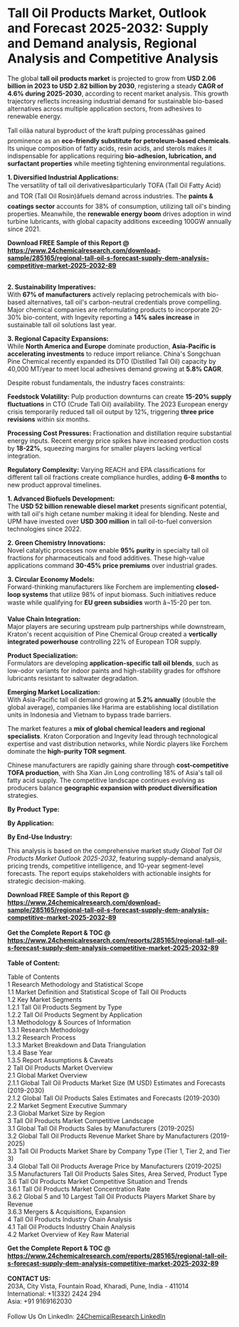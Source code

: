 <h1>Tall Oil Products Market, Outlook and Forecast 2025-2032: Supply and Demand analysis, Regional Analysis and Competitive Analysis</h1><p>The global <strong>tall oil products market</strong> is projected to grow from <strong>USD 2.06 billion in 2023 to USD 2.82 billion by 2030</strong>, registering a steady <strong>CAGR of 4.6% during 2025-2030</strong>, according to recent market analysis. This growth trajectory reflects increasing industrial demand for sustainable bio-based alternatives across multiple application sectors, from adhesives to renewable energy.</p><p>Tall oilâa natural byproduct of the kraft pulping processâhas gained prominence as an <strong>eco-friendly substitute for petroleum-based chemicals</strong>. Its unique composition of fatty acids, resin acids, and sterols makes it indispensable for applications requiring <strong>bio-adhesion, lubrication, and surfactant properties</strong> while meeting tightening environmental regulations.</p><p><strong>1. Diversified Industrial Applications:</strong><br>
The versatility of tall oil derivativesâparticularly TOFA (Tall Oil Fatty Acid) and TOR (Tall Oil Rosin)âfuels demand across industries. The <strong>paints &amp; coatings sector</strong> accounts for 38% of consumption, utilizing tall oil's binding properties. Meanwhile, the <strong>renewable energy boom</strong> drives adoption in wind turbine lubricants, with global capacity additions exceeding 100GW annually since 2021.</p><div><b>Download FREE Sample of this Report @ 
            <a href="https://www.24chemicalresearch.com/download-sample/285165/regional-tall-oil-s-forecast-supply-dem-analysis-competitive-market-2025-2032-89">
            https://www.24chemicalresearch.com/download-sample/285165/regional-tall-oil-s-forecast-supply-dem-analysis-competitive-market-2025-2032-89</a></b></div><br><p><strong>2. Sustainability Imperatives:</strong><br>
With <strong>67% of manufacturers</strong> actively replacing petrochemicals with bio-based alternatives, tall oil's carbon-neutral credentials prove compelling. Major chemical companies are reformulating products to incorporate 20-30% bio-content, with Ingevity reporting a <strong>14% sales increase</strong> in sustainable tall oil solutions last year.</p><p><strong>3. Regional Capacity Expansions:</strong><br>
While <strong>North America and Europe</strong> dominate production, <strong>Asia-Pacific is accelerating investments</strong> to reduce import reliance. China's Songchuan Pine Chemical recently expanded its DTO (Distilled Tall Oil) capacity by 40,000 MT/year to meet local adhesives demand growing at <strong>5.8% CAGR</strong>.</p><p>Despite robust fundamentals, the industry faces constraints:</p><p><strong>Feedstock Volatility:</strong> Pulp production downturns can create <strong>15-20% supply fluctuations</strong> in CTO (Crude Tall Oil) availability. The 2023 European energy crisis temporarily reduced tall oil output by 12%, triggering <strong>three price revisions</strong> within six months.</p><p><strong>Processing Cost Pressures:</strong> Fractionation and distillation require substantial energy inputs. Recent energy price spikes have increased production costs by <strong>18-22%</strong>, squeezing margins for smaller players lacking vertical integration.</p><p><strong>Regulatory Complexity:</strong> Varying REACH and EPA classifications for different tall oil fractions create compliance hurdles, adding <strong>6-8 months</strong> to new product approval timelines.</p><p><strong>1. Advanced Biofuels Development:</strong><br>
The <strong>USD 52 billion renewable diesel market</strong> presents significant potential, with tall oil's high cetane number making it ideal for blending. Neste and UPM have invested over <strong>USD 300 million</strong> in tall oil-to-fuel conversion technologies since 2022.</p><p><strong>2. Green Chemistry Innovations:</strong><br>
Novel catalytic processes now enable <strong>95% purity</strong> in specialty tall oil fractions for pharmaceuticals and food additives. These high-value applications command <strong>30-45% price premiums</strong> over industrial grades.</p><p><strong>3. Circular Economy Models:</strong><br>
Forward-thinking manufacturers like Forchem are implementing <strong>closed-loop systems</strong> that utilize 98% of input biomass. Such initiatives reduce waste while qualifying for <strong>EU green subsidies</strong> worth â¬15-20 per ton.</p><p><strong>Value Chain Integration:</strong><br>
Major players are securing upstream pulp partnerships while downstream, Kraton's recent acquisition of Pine Chemical Group created a <strong>vertically integrated powerhouse</strong> controlling 22% of European TOR supply.</p><p><strong>Product Specialization:</strong><br>
Formulators are developing <strong>application-specific tall oil blends</strong>, such as low-odor variants for indoor paints and high-stability grades for offshore lubricants resistant to saltwater degradation.</p><p><strong>Emerging Market Localization:</strong><br>
With Asia-Pacific tall oil demand growing at <strong>5.2% annually</strong> (double the global average), companies like Harima are establishing local distillation units in Indonesia and Vietnam to bypass trade barriers.</p><p>The market features a <strong>mix of global chemical leaders and regional specialists</strong>. Kraton Corporation and Ingevity lead through technological expertise and vast distribution networks, while Nordic players like Forchem dominate the <strong>high-purity TOR segment</strong>.</p><p>Chinese manufacturers are rapidly gaining share through <strong>cost-competitive TOFA production</strong>, with Sha Xian Jin Long controlling 18% of Asia's tall oil fatty acid supply. The competitive landscape continues evolving as producers balance <strong>geographic expansion with product diversification</strong> strategies.</p><p><strong>By Product Type:</strong></p><p><strong>By Application:</strong></p><p><strong>By End-Use Industry:</strong></p><p>This analysis is based on the comprehensive market study <em>Global Tall Oil Products Market Outlook 2025-2032</em>, featuring supply-demand analysis, pricing trends, competitive intelligence, and 10-year segment-level forecasts. The report equips stakeholders with actionable insights for strategic decision-making.</p><div><b>Download FREE Sample of this Report @ 
            <a href="https://www.24chemicalresearch.com/download-sample/285165/regional-tall-oil-s-forecast-supply-dem-analysis-competitive-market-2025-2032-89">
            https://www.24chemicalresearch.com/download-sample/285165/regional-tall-oil-s-forecast-supply-dem-analysis-competitive-market-2025-2032-89</a></b></div><br><div><b>Get the Complete Report & TOC @ 
            <a href="https://www.24chemicalresearch.com/reports/285165/regional-tall-oil-s-forecast-supply-dem-analysis-competitive-market-2025-2032-89">
            https://www.24chemicalresearch.com/reports/285165/regional-tall-oil-s-forecast-supply-dem-analysis-competitive-market-2025-2032-89</a></b></div><br>
            <b>Table of Content:</b><p>Table of Contents<br />
1 Research Methodology and Statistical Scope<br />
1.1 Market Definition and Statistical Scope of Tall Oil Products<br />
1.2 Key Market Segments<br />
1.2.1 Tall Oil Products Segment by Type<br />
1.2.2 Tall Oil Products Segment by Application<br />
1.3 Methodology & Sources of Information<br />
1.3.1 Research Methodology<br />
1.3.2 Research Process<br />
1.3.3 Market Breakdown and Data Triangulation<br />
1.3.4 Base Year<br />
1.3.5 Report Assumptions & Caveats<br />
2 Tall Oil Products Market Overview<br />
2.1 Global Market Overview<br />
2.1.1 Global Tall Oil Products Market Size (M USD) Estimates and Forecasts (2019-2030)<br />
2.1.2 Global Tall Oil Products Sales Estimates and Forecasts (2019-2030)<br />
2.2 Market Segment Executive Summary<br />
2.3 Global Market Size by Region<br />
3 Tall Oil Products Market Competitive Landscape<br />
3.1 Global Tall Oil Products Sales by Manufacturers (2019-2025)<br />
3.2 Global Tall Oil Products Revenue Market Share by Manufacturers (2019-2025)<br />
3.3 Tall Oil Products Market Share by Company Type (Tier 1, Tier 2, and Tier 3)<br />
3.4 Global Tall Oil Products Average Price by Manufacturers (2019-2025)<br />
3.5 Manufacturers Tall Oil Products Sales Sites, Area Served, Product Type<br />
3.6 Tall Oil Products Market Competitive Situation and Trends<br />
3.6.1 Tall Oil Products Market Concentration Rate<br />
3.6.2 Global 5 and 10 Largest Tall Oil Products Players Market Share by Revenue<br />
3.6.3 Mergers & Acquisitions, Expansion<br />
4 Tall Oil Products Industry Chain Analysis<br />
4.1 Tall Oil Products Industry Chain Analysis<br />
4.2 Market Overview of Key Raw Material</p><div><b>Get the Complete Report & TOC @ 
            <a href="https://www.24chemicalresearch.com/reports/285165/regional-tall-oil-s-forecast-supply-dem-analysis-competitive-market-2025-2032-89">
            https://www.24chemicalresearch.com/reports/285165/regional-tall-oil-s-forecast-supply-dem-analysis-competitive-market-2025-2032-89</a></b></div><br><b>CONTACT US:</b><br>
            203A, City Vista, Fountain Road, Kharadi, Pune, India - 411014<br>
            International: +1(332) 2424 294<br>
            Asia: +91 9169162030 <br><br>
            Follow Us On LinkedIn: <a href="https://www.linkedin.com/company/24chemicalresearch/">24ChemicalResearch LinkedIn</a>
